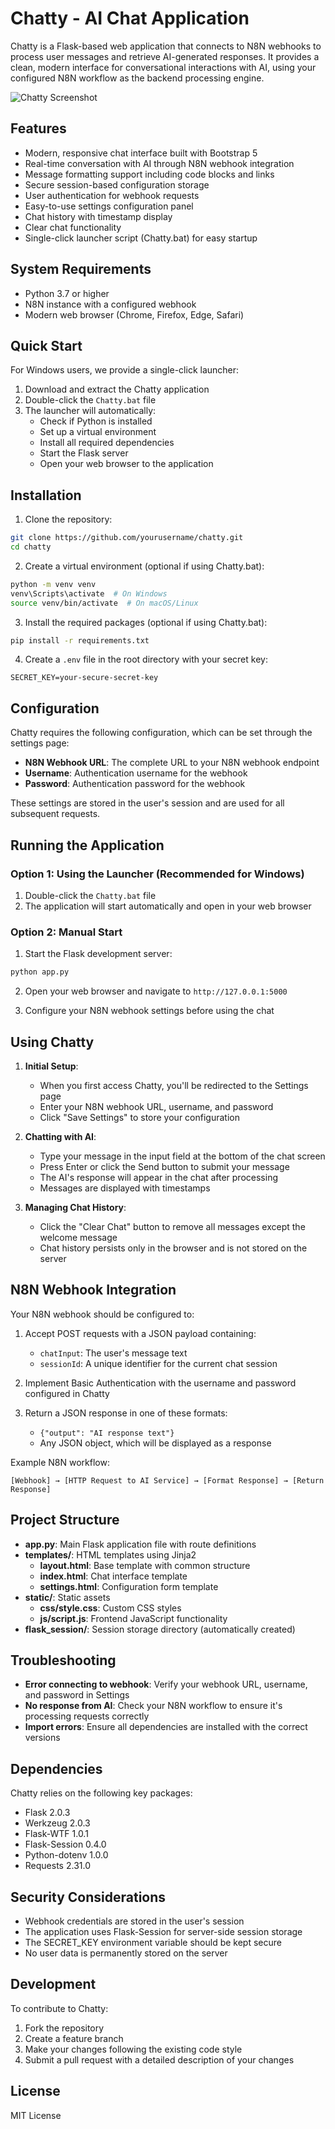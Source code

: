 # Chatty - AI Chat Application

Chatty is a Flask-based web application that connects to N8N webhooks to process user messages and retrieve AI-generated responses. It provides a clean, modern interface for conversational interactions with AI, using your configured N8N workflow as the backend processing engine.

![Chatty Screenshot](static/img/chatty-screenshot.png)

## Features

- Modern, responsive chat interface built with Bootstrap 5
- Real-time conversation with AI through N8N webhook integration
- Message formatting support including code blocks and links
- Secure session-based configuration storage
- User authentication for webhook requests
- Easy-to-use settings configuration panel
- Chat history with timestamp display
- Clear chat functionality
- Single-click launcher script (Chatty.bat) for easy startup

## System Requirements

- Python 3.7 or higher
- N8N instance with a configured webhook
- Modern web browser (Chrome, Firefox, Edge, Safari)

## Quick Start

For Windows users, we provide a single-click launcher:

1. Download and extract the Chatty application
2. Double-click the `Chatty.bat` file
3. The launcher will automatically:
   - Check if Python is installed
   - Set up a virtual environment
   - Install all required dependencies
   - Start the Flask server
   - Open your web browser to the application

## Installation

1. Clone the repository:

```bash
git clone https://github.com/yourusername/chatty.git
cd chatty
```

2. Create a virtual environment (optional if using Chatty.bat):

```bash
python -m venv venv
venv\Scripts\activate  # On Windows
source venv/bin/activate  # On macOS/Linux
```

3. Install the required packages (optional if using Chatty.bat):

```bash
pip install -r requirements.txt
```

4. Create a `.env` file in the root directory with your secret key:

```
SECRET_KEY=your-secure-secret-key
```

## Configuration

Chatty requires the following configuration, which can be set through the settings page:

- **N8N Webhook URL**: The complete URL to your N8N webhook endpoint
- **Username**: Authentication username for the webhook
- **Password**: Authentication password for the webhook

These settings are stored in the user's session and are used for all subsequent requests.

## Running the Application

### Option 1: Using the Launcher (Recommended for Windows)

1. Double-click the `Chatty.bat` file
2. The application will start automatically and open in your web browser

### Option 2: Manual Start

1. Start the Flask development server:

```bash
python app.py
```

2. Open your web browser and navigate to `http://127.0.0.1:5000`

3. Configure your N8N webhook settings before using the chat

## Using Chatty

1. **Initial Setup**:
   - When you first access Chatty, you'll be redirected to the Settings page
   - Enter your N8N webhook URL, username, and password
   - Click "Save Settings" to store your configuration

2. **Chatting with AI**:
   - Type your message in the input field at the bottom of the chat screen
   - Press Enter or click the Send button to submit your message
   - The AI's response will appear in the chat after processing
   - Messages are displayed with timestamps

3. **Managing Chat History**:
   - Click the "Clear Chat" button to remove all messages except the welcome message
   - Chat history persists only in the browser and is not stored on the server

## N8N Webhook Integration

Your N8N webhook should be configured to:

1. Accept POST requests with a JSON payload containing:
   - `chatInput`: The user's message text
   - `sessionId`: A unique identifier for the current chat session

2. Implement Basic Authentication with the username and password configured in Chatty

3. Return a JSON response in one of these formats:
   - `{"output": "AI response text"}` 
   - Any JSON object, which will be displayed as a response

Example N8N workflow:
```
[Webhook] → [HTTP Request to AI Service] → [Format Response] → [Return Response]
```

## Project Structure

- **app.py**: Main Flask application file with route definitions
- **templates/**: HTML templates using Jinja2
  - **layout.html**: Base template with common structure
  - **index.html**: Chat interface template
  - **settings.html**: Configuration form template
- **static/**: Static assets
  - **css/style.css**: Custom CSS styles
  - **js/script.js**: Frontend JavaScript functionality
- **flask_session/**: Session storage directory (automatically created)

## Troubleshooting

- **Error connecting to webhook**: Verify your webhook URL, username, and password in Settings
- **No response from AI**: Check your N8N workflow to ensure it's processing requests correctly
- **Import errors**: Ensure all dependencies are installed with the correct versions

## Dependencies

Chatty relies on the following key packages:
- Flask 2.0.3
- Werkzeug 2.0.3
- Flask-WTF 1.0.1
- Flask-Session 0.4.0
- Python-dotenv 1.0.0
- Requests 2.31.0

## Security Considerations

- Webhook credentials are stored in the user's session
- The application uses Flask-Session for server-side session storage
- The SECRET_KEY environment variable should be kept secure
- No user data is permanently stored on the server

## Development

To contribute to Chatty:

1. Fork the repository
2. Create a feature branch
3. Make your changes following the existing code style
4. Submit a pull request with a detailed description of your changes

## License

MIT License 
